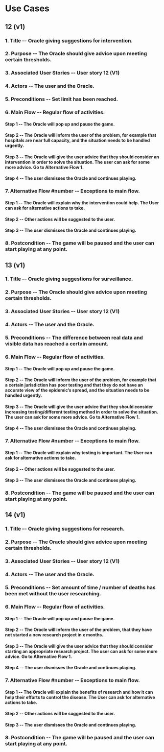 
# Use Cases

## 12 (v1)

### 1. **Title** –- Oracle giving suggestions for intervention.

### 2. **Purpose** -- The Oracle should give advice upon meeting certain thresholds.

### 3. **Associated User Stories** -- User story 12 (V1)

### 4. **Actors** -- The user and the Oracle.

### 5. **Preconditions** -- Set limit has been reached.

### 6. **Main Flow** -- Regular flow of activities.

#### **Step 1** -- The Oracle will pop up and pause the game.

#### **Step 2** -- The Oracle will inform the user of the problem, for example that hospitals are near full capacity, and the situation needs to be handled urgently.

#### **Step 3** -- The Oracle will give the user advice that they should consider an intervention in order to solve the situation. The user can ask for some more advice. Go to Alternative Flow 1.

#### **Step 4** -- The user dismisses the Oracle and continues playing.

### 7. Alternative Flow #number -- Exceptions to main flow.

#### **Step 1** -- The Oracle will explain why the intervention could help. The User can ask for alternative actions to take.

#### **Step 2** -- Other actions will be suggested to the user.

#### **Step 3** -- The user dismisses the Oracle and continues playing.

### 8. **Postcondition** -- The game will be paused and the user can start playing at any point.





## 13 (v1)

### 1. **Title** –- Oracle giving suggestions for surveillance.

### 2. **Purpose** -- The Oracle should give advice upon meeting certain thresholds.

### 3. **Associated User Stories** -- User story 12 (V1)

### 4. **Actors** -- The user and the Oracle.

### 5. **Preconditions** -- The difference between real data and visible data has reached a certain amount.

### 6. **Main Flow** -- Regular flow of activities.

#### **Step 1** -- The Oracle will pop up and pause the game.

#### **Step 2** -- The Oracle will inform the user of the problem, for example that a certain jurisdiction has poor testing and that they do not have an accurate view of the epidemic’s spread, and the situation needs to be handled urgently.

#### **Step 3** -- The Oracle will give the user advice that they should consider increasing testing/different testing method in order to solve the situation. The user can ask for some more advice. Go to Alternative Flow 1.

#### **Step 4** -- The user dismisses the Oracle and continues playing.

### 7. Alternative Flow #number -- Exceptions to main flow.

#### **Step 1** -- The Oracle will explain why testing is important. The User can ask for alternative actions to take.

#### **Step 2** -- Other actions will be suggested to the user.

#### **Step 3** -- The user dismisses the Oracle and continues playing.

### 8. **Postcondition** -- The game will be paused and the user can start playing at any point.





## 14 (v1)

### 1. **Title** –- Oracle giving suggestions for research.

### 2. **Purpose** -- The Oracle should give advice upon meeting certain thresholds.

### 3. **Associated User Stories** -- User story 12 (V1)

### 4. **Actors** -- The user and the Oracle.

### 5. **Preconditions** -- Set amount of time / number of deaths has been met without the user researching.

### 6. **Main Flow** -- Regular flow of activities.

#### **Step 1** -- The Oracle will pop up and pause the game.

#### **Step 2** -- The Oracle will inform the user of the problem, that they have not started a new research project in x months.

#### **Step 3** -- The Oracle will give the user advice that they should consider starting an appropriate research project. The user can ask for some more advice. Go to Alternative Flow 1.

#### **Step 4** -- The user dismisses the Oracle and continues playing.

### 7. Alternative Flow #number -- Exceptions to main flow.

#### **Step 1** -- The Oracle will explain the benefits of research and how it can help their efforts to control the disease. The User can ask for alternative actions to take.

#### **Step 2** -- Other actions will be suggested to the user.

#### **Step 3** -- The user dismisses the Oracle and continues playing.

### 8. **Postcondition** -- The game will be paused and the user can start playing at any point.

